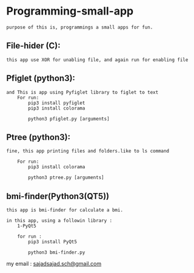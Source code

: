 # Programming-small-app

	purpose of this is, programmings a small apps for fun.

## File-hider (C): 

	this app use XOR for unabling file, and again run for enabling file

## Pfiglet (python3):

	and This is app using Pyfiglet library to figlet to text
		For run:
			pip3 install pyfiglet
			pip3 install colorama
		
			python3 pfiglet.py [arguments]

## Ptree (python3):

	fine, this app printing files and folders.like to ls command
	
		For run:
			pip3 install colorama
		
			python3 ptree.py [arguments]

## bmi-finder(Python3(QT5))
	this app is bmi-finder for calculate a bmi.

	in this app, using a followin library :
		1-PyQt5
	
		for run :
			pip3 install PyQt5
	
			python3 bmi-finder.py 

my email : sajadsajad.sch@gmail.com 
